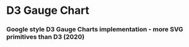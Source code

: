 # D3 Gauge Chart

### Google style D3 Gauge Charts implementation - more SVG primitives than D3 (2020)
